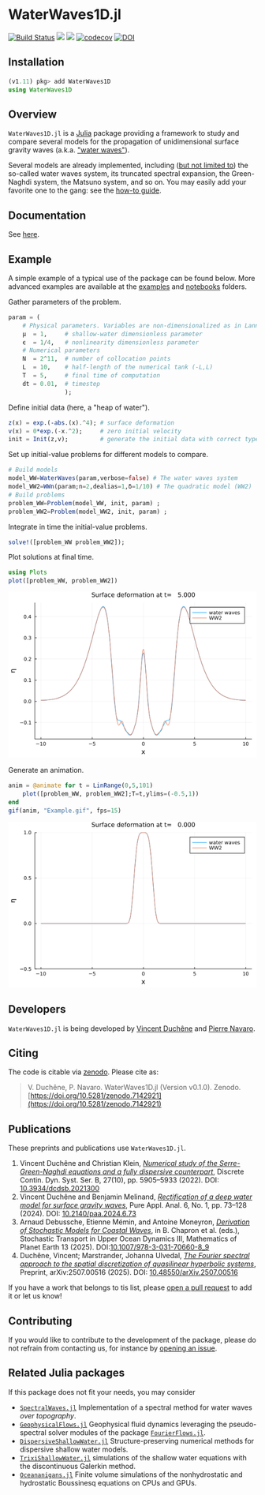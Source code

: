 # WaterWaves1D.jl

[![Build Status](https://github.com/WaterWavesModels/WaterWaves1D.jl/workflows/CI/badge.svg)](https://github.com/WaterWavesModels/WaterWaves1D.jl/actions)
[![](https://img.shields.io/badge/docs-stable-blue.svg)](https://waterwavesmodels.github.io/WaterWaves1D.jl/stable/)
[![](https://img.shields.io/badge/docs-dev-blue.svg)](https://waterwavesmodels.github.io/WaterWaves1D.jl/dev/)
[![codecov](https://codecov.io/gh/WaterWavesModels/WaterWaves1D.jl/branch/master/graph/badge.svg)](https://codecov.io/gh/WaterWavesModels/WaterWaves1D.jl)
[![DOI](https://zenodo.org/badge/154723425.svg)](https://zenodo.org/badge/latestdoi/154723425)


## Installation

```julia
(v1.11) pkg> add WaterWaves1D
using WaterWaves1D
```

## Overview

`WaterWaves1D.jl` is a [Julia](https://julialang.org/) package providing a framework to study and compare several models for the propagation of unidimensional surface gravity waves (a.k.a. ["water waves"](https://waterwavesmodels.github.io/WaterWaves1D.jl/dev/background/#Water-waves)).

Several models are already implemented, including ([but not limited to](https://waterwavesmodels.github.io/WaterWaves1D.jl/dev/background/#Models)) the so-called water waves system, its truncated spectral expansion, the Green-Naghdi system, the Matsuno system, and so on. You may easily add your favorite one to the gang: see the [how-to guide](https://waterwavesmodels.github.io/WaterWaves1D.jl/dev/how-to/#build-your-model).

## Documentation

See [here](https://waterwavesmodels.github.io/WaterWaves1D.jl/dev/).


## Example

A simple example of a typical use of the package can be found below. More advanced examples are available at the [examples](examples/) and [notebooks](notebooks/) folders.



Gather parameters of the problem.
```julia
param = (
    # Physical parameters. Variables are non-dimensionalized as in Lannes, The water waves problem, isbn:978-0-8218-9470-5
    μ  = 1,     # shallow-water dimensionless parameter
    ϵ  = 1/4,   # nonlinearity dimensionless parameter
    # Numerical parameters
    N  = 2^11,  # number of collocation points
    L  = 10,    # half-length of the numerical tank (-L,L)
    T  = 5,     # final time of computation
    dt = 0.01,  # timestep
                );
```

Define initial data (here, a "heap of water").
```julia
z(x) = exp.(-abs.(x).^4); # surface deformation
v(x) = 0*exp.(-x.^2);     # zero initial velocity
init = Init(z,v);         # generate the initial data with correct type
```

Set up initial-value problems for different models to compare.
```julia
# Build models
model_WW=WaterWaves(param,verbose=false) # The water waves system
model_WW2=WWn(param;n=2,dealias=1,δ=1/10) # The quadratic model (WW2)
# Build problems
problem_WW=Problem(model_WW, init, param) ;
problem_WW2=Problem(model_WW2, init, param) ;
```

Integrate in time the initial-value problems.
```julia
solve!([problem_WW problem_WW2]);
```

Plot solutions at final time.
```julia
using Plots
plot([problem_WW, problem_WW2])
```
![](./notebooks/Example.png)

Generate an animation.
```julia
anim = @animate for t = LinRange(0,5,101)
    plot([problem_WW, problem_WW2];T=t,ylims=(-0.5,1))
end
gif(anim, "Example.gif", fps=15)
```
![](./notebooks/Example.gif)


## Developers

`WaterWaves1D.jl` is being developed by [Vincent Duchêne](https://perso.univ-rennes1.fr/vincent.duchene/) and [Pierre Navaro](https://github.com/pnavaro).

## Citing

The code is citable via [zenodo](https://zenodo.org). Please cite as:

> V. Duchêne, P. Navaro. WaterWaves1D.jl (Version v0.1.0). Zenodo.  [https://doi.org/10.5281/zenodo.7142921](https://doi.org/10.5281/zenodo.7142921)

## Publications

These preprints and publications use `WaterWaves1D.jl`.

1. Vincent Duchêne and Christian Klein, [*Numerical study of the Serre-Green-Naghdi equations and a fully dispersive counterpart*](https://doi.org/10.3934/dcdsb.2021300), Discrete Contin. Dyn. Syst. Ser. B, 27(10), pp. 5905–5933 (2022). DOI: [10.3934/dcdsb.2021300](https://doi.org/10.3934/dcdsb.2021300)
2. Vincent Duchêne and Benjamin Melinand, [*Rectification of a deep water model for surface gravity waves*](https://doi.org/10.2140/paa.2024.6.73), Pure Appl. Anal. 6, No. 1, pp. 73–128 (2024). DOI: [10.2140/paa.2024.6.73](https://doi.org/10.2140/paa.2024.6.73)
3. Arnaud Debussche, Etienne Mémin, and Antoine Moneyron, [*Derivation of Stochastic Models for
Coastal Waves*](https://doi.org/10.1007/978-3-031-70660-8_9), in B. Chapron et al. (eds.), Stochastic Transport in Upper Ocean Dynamics III,
Mathematics of Planet Earth 13 (2025). DOI:[10.1007/978-3-031-70660-8_9](https://doi.org/10.1007/978-3-031-70660-8_9)
4. Duchêne, Vincent; Marstrander, Johanna Ulvedal, [*The Fourier spectral approach to the spatial discretization of quasilinear hyperbolic systems*](https://doi.org/10.48550/arXiv.2507.00516), 
Preprint, arXiv:2507.00516 (2025). DOI: [10.48550/arXiv.2507.00516](https://doi.org/10.48550/arXiv.2507.00516) 

If you have a work that belongs to tis list, please [open a pull request](https://github.com/WaterWavesModels/WaterWaves1D.jl/pulls) to add it or let us know!

## Contributing

If you would like to contribute to the development of the package, please do not refrain from contacting us, for instance by [opening an issue](https://github.com/WaterWavesModels/WaterWaves1D.jl//issues/new).


## Related Julia packages

If this package does not fit your needs, you may consider

- [`SpectralWaves.jl`](https://github.com/mcpaprota/SpectralWaves.jl) Implementation of a spectral method for water waves *over topography*.
- [`GeophysicalFlows.jl`](https://github.com/FourierFlows/GeophysicalFlows.jl) Geophysical fluid dynamics leveraging the pseudo-spectral solver modules of the package [`FourierFlows.jl`](https://github.com/FourierFlows/FourierFlows.jl).
- [`DispersiveShallowWater.jl`](https://juliapackages.com/p/dispersiveshallowwater) Structure-preserving numerical methods for dispersive shallow water models.
- [`TrixiShallowWater.jl`](https://github.com/trixi-framework/TrixiShallowWater.jl) simulations of the shallow water equations with the discontinuous Galerkin method.
- [`Oceananigans.jl`](https://github.com/CliMA/Oceananigans.jl) Finite volume simulations of the nonhydrostatic and hydrostatic Boussinesq equations on CPUs and GPUs.